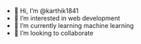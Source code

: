 - 👋 Hi, I’m @karthik1841
- 👀 I’m interested in web development
- 🌱 I’m currently learning machine learning
- 💞️ I’m looking to collaborate 


<!---
karthik1841/karthik1841 is a ✨ special ✨ repository because its `README.md` (this file) appears on your GitHub profile.
You can click the Preview link to take a look at your changes.
--->
